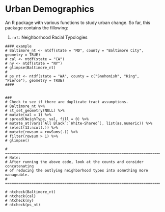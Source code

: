 # Urban Demographics

An R package with various functions to study urban change. So far, this package contains the fillowing: 

1. `nrt`: Neighborhood Racial Typologies

```
#### example
# Baltimore_nt <- ntdf(state = "MD", county = "Baltimore City", geometry = TRUE)
# cal <- ntdf(state = "CA")
# ny <- ntdf(state = "NY")
# glimpse(Baltimore_nt)
# 
# ps_nt <- ntdf(state = "WA", county = c("Snohomish", "King", "Pierce"), geometry = TRUE)
####


### 
# Check to see if there are duplicate tract assumptions. 
# Baltimore_nt %>% 
# st_set_geometry(NULL) %>% 
# mutate(val = 1) %>%
# spread(NeighType, val, fill = 0) %>% 
# mutate_at(vars(`All Black`:`White-Shared`), list(as.numeric)) %>% 
# select(13:ncol(.)) %>% 
# mutate(rowsum = rowSums(.)) %>% 
# filter(rowsum > 1) %>% 
# glimpse()

# ==========================================================================
# Note: 
# After running the above code, look at the counts and consider concatenating 
# of reducing the outlying neighborhood types into something more manageable. 
# ==========================================================================

# ntcheck(Baltimore_nt)
# ntcheck(cal)
# ntcheck(ny)
# ntcheck(ps_nt)
```
